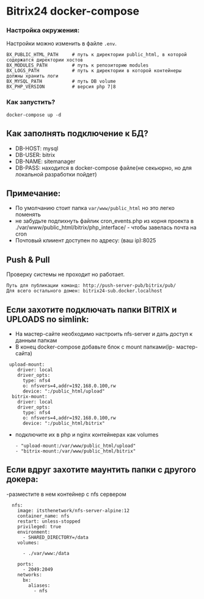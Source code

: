 # Bitrix24 docker-compose

### Настройка окружения:

Настройки можно изменить в файле ```.env```.


```
BX_PUBLIC_HTML_PATH     # путь к директории public_html, в которой содержатся директории хостов
BX_MODULES_PATH         # путь к репозиторию modules
BX_LOGS_PATH            # путь к директории в которой контейнеры должны хранить логи
BX_MYSQL_PATH           # путь DB volume
BX_PHP_VERSION          # версия php 7|8

```

### Как запустить?
```
docker-compose up -d
```

## Как заполнять подключение к БД?
- DB-HOST: mysql
- DB-USER: bitrix
- DB-NAME: sitemanager
- DB-PASS: находится в docker-compose файле(не секьюрно, но для локальной разработки пойдет)

## Примечание:
- По умолчанию стоит папка ```var/www/public_html``` но это легко поменять
- не забудьте подпихнуть файлик cron_events.php из корня проекта в ./var/www/public_html/bitrix/php_interface/  - чтобы завелась почта на cron
- Почтовый клииент доступен по адресу: (ваш ip):8025

## Push & Pull
Проверку системы не проходит но работает.
```
Путь для публикации команд: http://push-server-pub/bitrix/pub/
Для всего остального домен: bitrix24-sub.docker.localhost
```

## Если захотите подключать папки BITRIX и UPLOADS по simlink:
- На мастер-сайте необходимо настроить nfs-server и дать доступ к данным папкам
- В конец docker-compose добавьте блок с mount папками(ip- мастер-сайта)

```
 upload-mount:
    driver: local
    driver_opts:
      type: nfs4
      o: nfsvers=4,addr=192.168.0.100,rw
      device: ":/public_html/upload"
  bitrix-mount:
    driver: local
    driver_opts:
      type: nfs4
      o: nfsvers=4,addr=192.168.0.100,rw
      device: ":/public_html/bitrix"

```
- подключите их в php и nginx контейнерах как volumes

      - "upload-mount:/var/www/public_html/upload"
      - "bitrix-mount:/var/www/public_html/bitrix"

## Если вдруг захотите маунтить папки с другого докера:
-разместите в нем контейнер c nfs сервером

```
  nfs:
    image: itsthenetwork/nfs-server-alpine:12
    container_name: nfs
    restart: unless-stopped
    privileged: true
    environment:
      - SHARED_DIRECTORY=/data
    volumes:

      - ./var/www:/data

    ports:
      - 2049:2049
    networks:
      bx:
        aliases:
          - nfs

```
